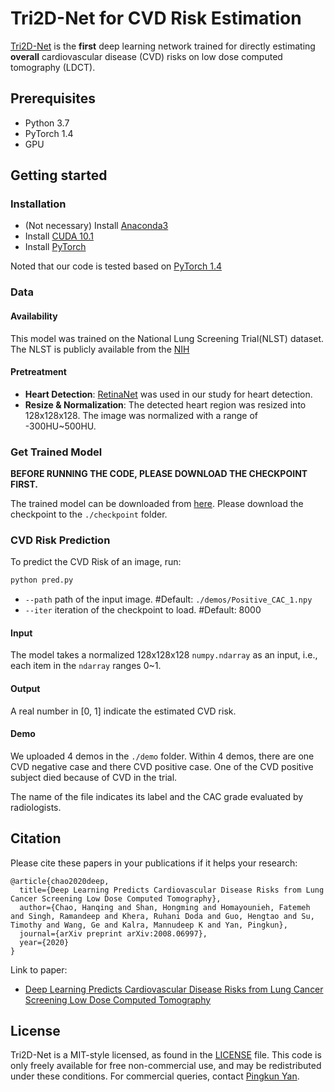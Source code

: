 # Tri2D-Net for CVD Risk Estimation

[Tri2D-Net](https://arxiv.org/abs/2008.06997) is the **first** deep learning network trained for directly estimating **overall** cardiovascular disease (CVD) risks on low dose computed tomography (LDCT).

## Prerequisites

- Python 3.7
- PyTorch 1.4
- GPU


## Getting started
### Installation

- (Not necessary) Install [Anaconda3](https://www.anaconda.com/download/)
- Install [CUDA 10.1](https://developer.nvidia.com/cuda-10.1-download-archive-base)
- Install [PyTorch](http://pytorch.org/)

Noted that our code is tested based on [PyTorch 1.4](https://pytorch.org/get-started/previous-versions/)

### Data 
#### Availability
This model was trained on the National Lung Screening Trial(NLST) dataset. The NLST is publicly available from the [NIH](https://biometry.nci.nih.gov/cdas/learn/nlst/images/)

#### Pretreatment
- **Heart Detection**: [RetinaNet](https://github.com/yhenon/pytorch-retinanet) was used in our study for heart detection.
- **Resize & Normalization**: The detected heart region was resized into 128x128x128. The image was normalized with a range of -300HU~500HU.

### Get Trained Model

**BEFORE RUNNING THE CODE, PLEASE DOWNLOAD THE CHECKPOINT FIRST.**

The trained model can be downloaded from [here](https://1drv.ms/u/s!AurT2TsSKdxQvSOmj5kBiVhfKuDT?e=5oLMka). Please download the checkpoint to the `./checkpoint` folder.

### CVD Risk Prediction

To predict the CVD Risk of an image, run:
```bash
python pred.py
```
- `--path` path of the input image. #Default: `./demos/Positive_CAC_1.npy`
- `--iter` iteration of the checkpoint to load. #Default: 8000

#### Input

The model takes a normalized 128x128x128 `numpy.ndarray` as an input, i.e., each item in the `ndarray` ranges 0~1.

#### Output

A real number in \[0, 1\] indicate the estimated CVD risk.

#### Demo

We uploaded 4 demos in the `./demo` folder. Within 4 demos, there are one CVD negative case and there CVD positive case. One of the CVD positive subject died because of CVD in the trial. 

The name of the file indicates its label and the CAC grade evaluated by radiologists.


## Citation
Please cite these papers in your publications if it helps your research:
```
@article{chao2020deep,
  title={Deep Learning Predicts Cardiovascular Disease Risks from Lung Cancer Screening Low Dose Computed Tomography},
  author={Chao, Hanqing and Shan, Hongming and Homayounieh, Fatemeh and Singh, Ramandeep and Khera, Ruhani Doda and Guo, Hengtao and Su, Timothy and Wang, Ge and Kalra, Mannudeep K and Yan, Pingkun},
  journal={arXiv preprint arXiv:2008.06997},
  year={2020}
}
```
Link to paper:
- [Deep Learning Predicts Cardiovascular Disease Risks from Lung Cancer Screening Low Dose Computed Tomography](https://arxiv.org/abs/2008.06997)


## License
Tri2D-Net is a MIT-style licensed, as found in the [LICENSE](LICENSE) file.
This code is only freely available for free non-commercial use, and may be redistributed under these conditions.
For commercial queries, contact [Pingkun Yan](https://dial.rpi.edu/people/pingkun-yan).
